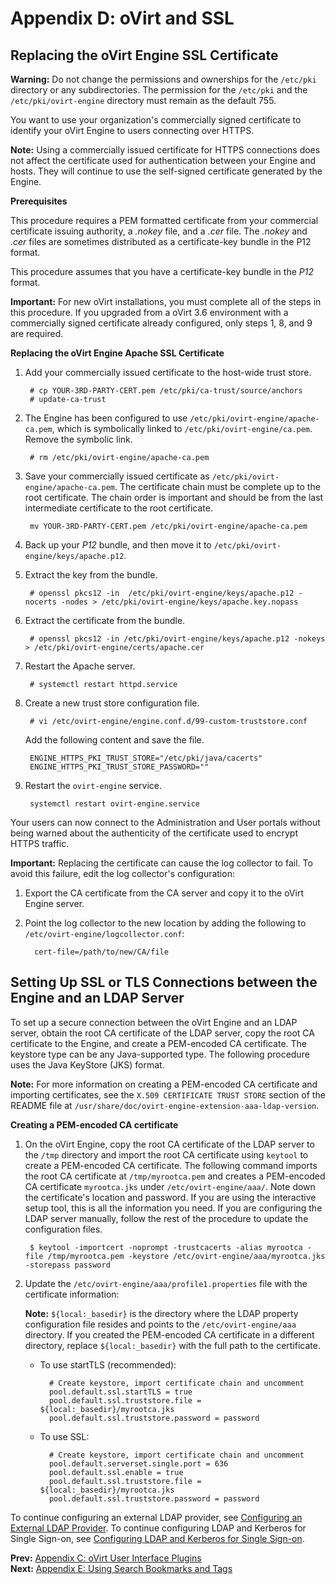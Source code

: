 # Appendix D: oVirt and SSL

## Replacing the oVirt Engine SSL Certificate

**Warning:** Do not change the permissions and ownerships for the `/etc/pki` directory or any subdirectories. The permission for the `/etc/pki` and the `/etc/pki/ovirt-engine` directory must remain as the default 755.

You want to use your organization's commercially signed certificate to identify your oVirt Engine to users connecting over HTTPS.

**Note:** Using a commercially issued certificate for HTTPS connections does not affect the certificate used for authentication between your Engine and hosts. They will continue to use the self-signed certificate generated by the Engine.

**Prerequisites**

This procedure requires a PEM formatted certificate from your commercial certificate issuing authority, a *.nokey* file, and a *.cer* file. The *.nokey* and *.cer* files are sometimes distributed as a certificate-key bundle in the P12 format.

This procedure assumes that you have a certificate-key bundle in the *P12* format.

**Important:** For new oVirt installations, you must complete all of the steps in this procedure. If you upgraded from a oVirt 3.6 environment with a commercially signed certificate already configured, only steps 1, 8, and 9 are required.

**Replacing the oVirt Engine Apache SSL Certificate**

1. Add your commercially issued certificate to the host-wide trust store.

        # cp YOUR-3RD-PARTY-CERT.pem /etc/pki/ca-trust/source/anchors
        # update-ca-trust

2. The Engine has been configured to use `/etc/pki/ovirt-engine/apache-ca.pem`, which is symbolically linked to `/etc/pki/ovirt-engine/ca.pem`. Remove the symbolic link.

        # rm /etc/pki/ovirt-engine/apache-ca.pem

3. Save your commercially issued certificate as `/etc/pki/ovirt-engine/apache-ca.pem`. The certificate chain must be complete up to the root certificate. The chain order is important and should be from the last intermediate certificate to the root certificate.

        mv YOUR-3RD-PARTY-CERT.pem /etc/pki/ovirt-engine/apache-ca.pem

4. Back up your *P12* bundle, and then move it to `/etc/pki/ovirt-engine/keys/apache.p12`.

5. Extract the key from the bundle.

        # openssl pkcs12 -in  /etc/pki/ovirt-engine/keys/apache.p12 -nocerts -nodes > /etc/pki/ovirt-engine/keys/apache.key.nopass

6. Extract the certificate from the bundle.

        # openssl pkcs12 -in /etc/pki/ovirt-engine/keys/apache.p12 -nokeys > /etc/pki/ovirt-engine/certs/apache.cer

7. Restart the Apache server.

        # systemctl restart httpd.service

8. Create a new trust store configuration file.

        # vi /etc/ovirt-engine/engine.conf.d/99-custom-truststore.conf

    Add the following content and save the file.

        ENGINE_HTTPS_PKI_TRUST_STORE="/etc/pki/java/cacerts"
        ENGINE_HTTPS_PKI_TRUST_STORE_PASSWORD=""

9. Restart the `ovirt-engine` service.

        systemctl restart ovirt-engine.service

Your users can now connect to the Administration and User portals without being warned about the authenticity of the certificate used to encrypt HTTPS traffic.

**Important:** Replacing the certificate can cause the log collector to fail. To avoid this failure, edit the log collector's configuration:

1. Export the CA certificate from the CA server and copy it to the oVirt Engine server.

2. Point the log collector to the new location by adding the following to `/etc/ovirt-engine/logcollector.conf`:

         cert-file=/path/to/new/CA/file

## Setting Up SSL or TLS Connections between the Engine and an LDAP Server

To set up a secure connection between the oVirt Engine and an LDAP server, obtain the root CA certificate of the LDAP server, copy the root CA certificate to the Engine, and create a PEM-encoded CA certificate. The keystore type can be any Java-supported type. The following procedure uses the Java KeyStore (JKS) format.

**Note:** For more information on creating a PEM-encoded CA certificate and importing certificates, see the `X.509 CERTIFICATE TRUST STORE` section of the README file at `/usr/share/doc/ovirt-engine-extension-aaa-ldap-version`.

**Creating a PEM-encoded CA certificate**

1. On the oVirt Engine, copy the root CA certificate of the LDAP server to the `/tmp` directory and import the root CA certificate using `keytool` to create a PEM-encoded CA certificate. The following command imports the root CA certificate at `/tmp/myrootca.pem` and creates a PEM-encoded CA certificate `myrootca.jks` under `/etc/ovirt-engine/aaa/`. Note down the certificate's location and password. If you are using the interactive setup tool, this is all the information you need. If you are configuring the LDAP server manually, follow the rest of the procedure to update the configuration files.

        $ keytool -importcert -noprompt -trustcacerts -alias myrootca -file /tmp/myrootca.pem -keystore /etc/ovirt-engine/aaa/myrootca.jks -storepass password

2. Update the `/etc/ovirt-engine/aaa/profile1.properties` file with the certificate information:

    **Note:** `${local:_basedir}` is the directory where the LDAP property configuration file resides and points to the `/etc/ovirt-engine/aaa` directory. If you created the PEM-encoded CA certificate in a different directory, replace `${local:_basedir}` with the full path to the certificate.

    * To use startTLS (recommended):

            # Create keystore, import certificate chain and uncomment
            pool.default.ssl.startTLS = true
            pool.default.ssl.truststore.file = ${local:_basedir}/myrootca.jks
            pool.default.ssl.truststore.password = password
    * To use SSL:

            # Create keystore, import certificate chain and uncomment
            pool.default.serverset.single.port = 636
            pool.default.ssl.enable = true
            pool.default.ssl.truststore.file = ${local:_basedir}/myrootca.jks
            pool.default.ssl.truststore.password = password

To continue configuring an external LDAP provider, see [Configuring an External LDAP Provider](Configuring_an_External_LDAP_Provider). To continue configuring LDAP and Kerberos for Single Sign-on, see [Configuring LDAP and Kerberos for Single Sign-on](Configuring_LDAP_and_Kerberos_for_Single_Sign-on).

**Prev:** [Appendix C: oVirt User Interface Plugins](../appe-oVirt_User_Interface_Plugins)<br>
**Next:** [Appendix E: Using Search Bookmarks and Tags](../appe-Using_Search_Bookmarks_and_Tags)
